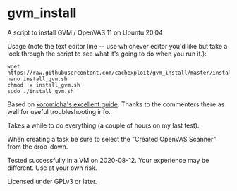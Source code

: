# gvm_install
A script to install GVM / OpenVAS 11 on Ubuntu 20.04

Usage (note the text editor line -- use whichever editor you'd like but take a look through the script to see what it's going to do when you run it.):

```
wget https://raw.githubusercontent.com/cachexploit/gvm_install/master/install_gvm.sh
nano install_gvm.sh 
chmod +x install_gvm.sh
sudo ./install_gvm.sh 
```

Based on [koromicha's excellent guide](https://kifarunix.com/install-and-setup-gvm-11-on-ubuntu-20-04/). Thanks to the commenters there as well for useful troubleshooting info.


Takes a while to do everything (a couple of hours on my last test).

When creating a task be sure to select the "Created OpenVAS Scanner" from the drop-down.

Tested successfully in a VM on 2020-08-12. Your experience may be different. Use at your own risk.

Licensed under GPLv3 or later.
